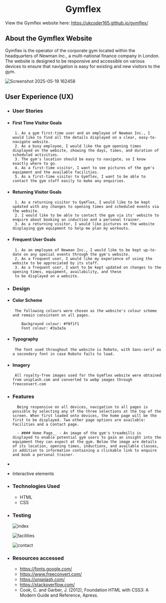 <h1 align="center">Gymflex</h1>

View the Gymflex website here: https://ukcoder165.github.io/gymflex/

## About the Gymflex Website
Gymflex is the operator of the corporate gym located within the headquarters of Newman Inc.,
a multi-national finance company in London. The website is designed to be responsive and accessible on various
devices to ensure that navigation is easy for existing and new visitors to the gym.

![Screenshot 2025-05-19 162458](https://github.com/user-attachments/assets/29c961da-2540-4fd1-8030-0a72ffe67d2d)





## User Experience (UX)


 -  ### User Stories
 
   - #### First Time Visitor Goals  
  	  
          1. As a gym first-time user and an employee of Newman Inc., I would like to find all the details displayed on a clear, easy-to-navigate website.   
          2. As a busy employee, I would like the gym opening times displayed on the website, showing the days, times, and duration of scheduled activities.  
          3. The gym's location should be easy to navigate, so I know exactly where to go.  
          4. As a first-time visitor, I want to see pictures of the gym's equipment and the available facilities.  
          5. As a first-time visitor to Gymflex, I want to be able to contact the gym staff easily to make any enquiries.  


   - #### Returning Visitor Goals
          1. As a returning visitor to Gymflex, I would like to be kept updated with any changes to opening times and scheduled events via the website.
          2. I would like to be able to contact the gym via its' website to enquire about booking an induction and a personal trainer.
          3. As a returning visitor, I would like pictures on the website displaying gym equipment to help me plan my workouts.
		  
		  
   - #### Frequent User Goals
          1. As an employee of Newman Inc., I would like to be kept up-to-date on any special events through the gym's website.
          2. As a frequent user, I would like my experience of using the website to be appreciated by its staff.
          3. As a frequent user, I want to be kept updated on changes to the opening times, equipment, availability, and these
		  to be displayed on a website.
		  

    
 -  ### Design

  
   - #### Color Scheme
          The following colours were chosen as the website's colour scheme and remain consistent on all pages.

             Background colour: #f0f1f1
             Font colour: #3a3a3a
		  	  
   - #### Typography
          The font used throughout the website is Roboto, with Sans-serif as a secondary font in case Roboto fails to load.

   - #### Imagery
          All royalty-free images used for the Gymflex website were obtained from unsplash.com and converted to webp images through freeconvert.com

 - ### Features

         Being responsive on all devices, navigation to all pages is possible by selecting any of the three selections at the top of the screen. When first loaded onto devices, the home page will be the first to be displayed. Two other page options are available: Facilities and a Contact page.
 
         - #### Home Page__ - An image of the gym's treadmills is displayed to enable potential gym users to gain an insight into the equipment they can expect at the gym. Below the image are details of its location, opening times, inductions, and available classes, in addition to information containing a clickable link to enquire and book a personal trainer.
 -  
 -  Interactive elements
 
 
- ### Technologies Used
 
  - HTML
  - CSS


- ### Testing
   
   ![index](https://github.com/user-attachments/assets/a6e36285-8bf1-44bd-8fab-77e2459af388)

   ![facilities](https://github.com/user-attachments/assets/cb0d4f57-c3ec-4aa3-b692-fb4b4c5f6dd3)

   ![contact](https://github.com/user-attachments/assets/dc1891ac-de6a-44c6-bc05-7551b06d777f)









 
- ### Resources accessed
  - https://fonts.google.com/  
  - https://www.freeconvert.com/  
  - https://unsplash.com/  
  - https://stackoverflow.com/  
  - Cook, C. and Garber, J. (2012), Foundation HTML with CSS3: A Modern Guide and Reference, Apress.
 
 
 
 








